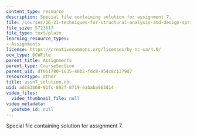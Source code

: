 ```yaml
---
content_type: resource
description: Special file containing solution for assignment 7.
file: /courses/16-21-techniques-for-structural-analysis-and-design-spring-2005/adc83b6091fc892f8719eababa963d14_assn7_solution.nb
file_size: 5723617
file_type: text/plain
learning_resource_types:
- Assignments
license: https://creativecommons.org/licenses/by-nc-sa/4.0/
ocw_type: OCWFile
parent_title: Assignments
parent_type: CourseSection
parent_uid: df061780-1635-40b2-fdc8-954c8c1379d7
resourcetype: Other
title: assn7_solution.nb
uid: adc83b60-91fc-892f-8719-eababa963d14
video_files:
  video_thumbnail_file: null
video_metadata:
  youtube_id: null
---
```

Special file containing solution for assignment 7.